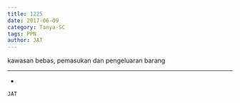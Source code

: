 ```yaml
---
title: 1225
date: 2017-06-09
category: Tanya-SC
tags: PPN
author: JAT
---
```


kawasan bebas, pemasukan dan pengeluaran barang

---

-

`JAT`

